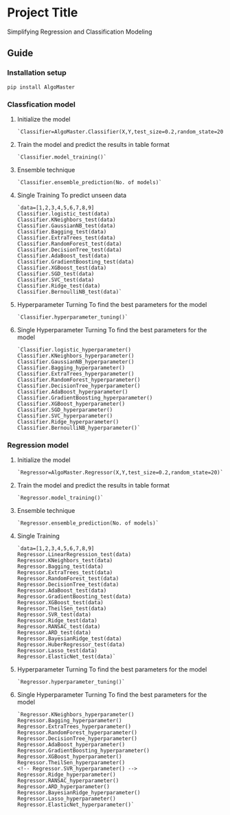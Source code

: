 # Project Title

Simplifying Regression and Classification Modeling

## Guide

### Installation setup

`pip install AlgoMaster`

### Classfication model

1.  Initialize the model

        `Classifier=AlgoMaster.Classifier(X,Y,test_size=0.2,random_state=20)`

2.  Train the model and predict the results in table format

        `Classifier.model_training()`

3.  Ensemble technique

        `Classifier.ensemble_prediction(No. of models)`

4.  Single Training
    To predict unseen data

        `data=[1,2,3,4,5,6,7,8,9]
        Classifier.logistic_test(data)
        Classifier.KNeighbors_test(data)
        Classifier.GaussianNB_test(data)
        Classifier.Bagging_test(data)
        Classifier.ExtraTrees_test(data)
        Classifier.RandomForest_test(data)
        Classifier.DecisionTree_test(data)
        Classifier.AdaBoost_test(data)
        Classifier.GradientBoosting_test(data)
        Classifier.XGBoost_test(data)
        Classifier.SGD_test(data)
        Classifier.SVC_test(data)
        Classifier.Ridge_test(data)
        Classifier.BernoulliNB_test(data)`

5.  Hyperparameter Turning
    To find the best parameters for the model

        `Classifier.hyperparameter_tuning()`

6.  Single Hyperparameter Turning
    To find the best parameters for the model

        `Classifier.logistic_hyperparameter()
        Classifier.KNeighbors_hyperparameter()
        Classifier.GaussianNB_hyperparameter()
        Classifier.Bagging_hyperparameter()
        Classifier.ExtraTrees_hyperparameter()
        Classifier.RandomForest_hyperparameter()
        Classifier.DecisionTree_hyperparameter()
        Classifier.AdaBoost_hyperparameter()
        Classifier.GradientBoosting_hyperparameter()
        Classifier.XGBoost_hyperparameter()
        Classifier.SGD_hyperparameter()
        Classifier.SVC_hyperparameter()
        Classifier.Ridge_hyperparameter()
        Classifier.BernoulliNB_hyperparameter()`

### Regression model

1.  Initialize the model

        `Regressor=AlgoMaster.Regressor(X,Y,test_size=0.2,random_state=20)`

2.  Train the model and predict the results in table format

        `Regressor.model_training()`

3.  Ensemble technique

        `Regressor.ensemble_prediction(No. of models)`

4.  Single Training

        `data=[1,2,3,4,5,6,7,8,9]
        Regressor.LinearRegression_test(data)
        Regressor.KNeighbors_test(data)
        Regressor.Bagging_test(data)
        Regressor.ExtraTrees_test(data)
        Regressor.RandomForest_test(data)
        Regressor.DecisionTree_test(data)
        Regressor.AdaBoost_test(data)
        Regressor.GradientBoosting_test(data)
        Regressor.XGBoost_test(data)
        Regressor.TheilSen_test(data)
        Regressor.SVR_test(data)
        Regressor.Ridge_test(data)
        Regressor.RANSAC_test(data)
        Regressor.ARD_test(data)
        Regressor.BayesianRidge_test(data)
        Regressor.HuberRegressor_test(data)
        Regressor.Lasso_test(data)
        Regressor.ElasticNet_test(data)`

5.  Hyperparameter Turning
    To find the best parameters for the model

        `Regressor.hyperparameter_tuning()`

6.  Single Hyperparameter Turning
    To find the best parameters for the model

        `Regressor.KNeighbors_hyperparameter()
        Regressor.Bagging_hyperparameter()
        Regressor.ExtraTrees_hyperparameter()
        Regressor.RandomForest_hyperparameter()
        Regressor.DecisionTree_hyperparameter()
        Regressor.AdaBoost_hyperparameter()
        Regressor.GradientBoosting_hyperparameter()
        Regressor.XGBoost_hyperparameter()
        Regressor.TheilSen_hyperparameter()
        <!-- Regressor.SVR_hyperparameter() -->
        Regressor.Ridge_hyperparameter()
        Regressor.RANSAC_hyperparameter()
        Regressor.ARD_hyperparameter()
        Regressor.BayesianRidge_hyperparameter()
        Regressor.Lasso_hyperparameter()
        Regressor.ElasticNet_hyperparameter()`

